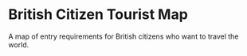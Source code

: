 # British Citizen Tourist Map

A map of entry requirements for British citizens who want to travel the world.
